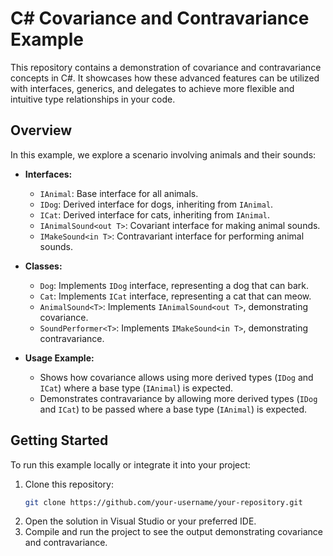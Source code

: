 # C# Covariance and Contravariance Example

This repository contains a demonstration of covariance and contravariance concepts in C#. It showcases how these advanced features can be utilized with interfaces, generics, and delegates to achieve more flexible and intuitive type relationships in your code.

## Overview

In this example, we explore a scenario involving animals and their sounds:

- **Interfaces:**
  - `IAnimal`: Base interface for all animals.
  - `IDog`: Derived interface for dogs, inheriting from `IAnimal`.
  - `ICat`: Derived interface for cats, inheriting from `IAnimal`.
  - `IAnimalSound<out T>`: Covariant interface for making animal sounds.
  - `IMakeSound<in T>`: Contravariant interface for performing animal sounds.

- **Classes:**
  - `Dog`: Implements `IDog` interface, representing a dog that can bark.
  - `Cat`: Implements `ICat` interface, representing a cat that can meow.
  - `AnimalSound<T>`: Implements `IAnimalSound<out T>`, demonstrating covariance.
  - `SoundPerformer<T>`: Implements `IMakeSound<in T>`, demonstrating contravariance.

- **Usage Example:**
  - Shows how covariance allows using more derived types (`IDog` and `ICat`) where a base type (`IAnimal`) is expected.
  - Demonstrates contravariance by allowing more derived types (`IDog` and `ICat`) to be passed where a base type (`IAnimal`) is expected.

## Getting Started

To run this example locally or integrate it into your project:

1. Clone this repository:
   ```bash
   git clone https://github.com/your-username/your-repository.git
   ```
2. Open the solution in Visual Studio or your preferred IDE.
3. Compile and run the project to see the output demonstrating covariance and contravariance.
